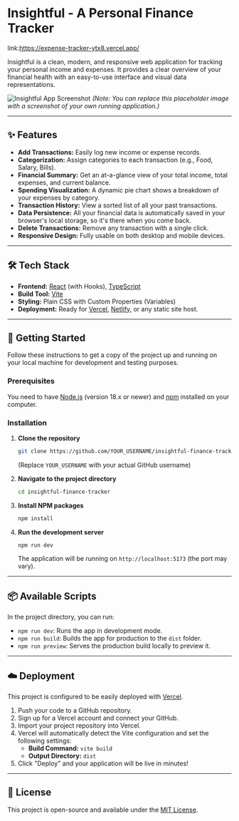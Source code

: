 # Insightful - A Personal Finance Tracker

link:https://expense-tracker-ytx8.vercel.app/


Insightful is a clean, modern, and responsive web application for tracking your personal income and expenses. It provides a clear overview of your financial health with an easy-to-use interface and visual data representations.

![Insightful App Screenshot](https://storage.googleapis.com/genai-assets/readme_insightful.png) 
*(Note: You can replace this placeholder image with a screenshot of your own running application.)*

---

## ✨ Features

- **Add Transactions:** Easily log new income or expense records.
- **Categorization:** Assign categories to each transaction (e.g., Food, Salary, Bills).
- **Financial Summary:** Get an at-a-glance view of your total income, total expenses, and current balance.
- **Spending Visualization:** A dynamic pie chart shows a breakdown of your expenses by category.
- **Transaction History:** View a sorted list of all your past transactions.
- **Data Persistence:** All your financial data is automatically saved in your browser's local storage, so it's there when you come back.
- **Delete Transactions:** Remove any transaction with a single click.
- **Responsive Design:** Fully usable on both desktop and mobile devices.

---

## 🛠️ Tech Stack

- **Frontend:** [React](https://reactjs.org/) (with Hooks), [TypeScript](https://www.typescriptlang.org/)
- **Build Tool:** [Vite](https://vitejs.dev/)
- **Styling:** Plain CSS with Custom Properties (Variables)
- **Deployment:** Ready for [Vercel](https://vercel.com/), [Netlify](https://www.netlify.com/), or any static site host.

---

## 🚀 Getting Started

Follow these instructions to get a copy of the project up and running on your local machine for development and testing purposes.

### Prerequisites

You need to have [Node.js](https://nodejs.org/) (version 18.x or newer) and [npm](https://www.npmjs.com/) installed on your computer.

### Installation

1.  **Clone the repository**
    ```sh
    git clone https://github.com/YOUR_USERNAME/insightful-finance-tracker.git
    ```
    (Replace `YOUR_USERNAME` with your actual GitHub username)

2.  **Navigate to the project directory**
    ```sh
    cd insightful-finance-tracker
    ```

3.  **Install NPM packages**
    ```sh
    npm install
    ```

4.  **Run the development server**
    ```sh
    npm run dev
    ```
    The application will be running on `http://localhost:5173` (the port may vary).

---

## 📦 Available Scripts

In the project directory, you can run:

-   `npm run dev`: Runs the app in development mode.
-   `npm run build`: Builds the app for production to the `dist` folder.
-   `npm run preview`: Serves the production build locally to preview it.

---

## ☁️ Deployment

This project is configured to be easily deployed with [Vercel](https://vercel.com).

1.  Push your code to a GitHub repository.
2.  Sign up for a Vercel account and connect your GitHub.
3.  Import your project repository into Vercel.
4.  Vercel will automatically detect the Vite configuration and set the following settings:
    -   **Build Command:** `vite build`
    -   **Output Directory:** `dist`
5.  Click "Deploy" and your application will be live in minutes!

---

## 📄 License

This project is open-source and available under the [MIT License](LICENSE).
